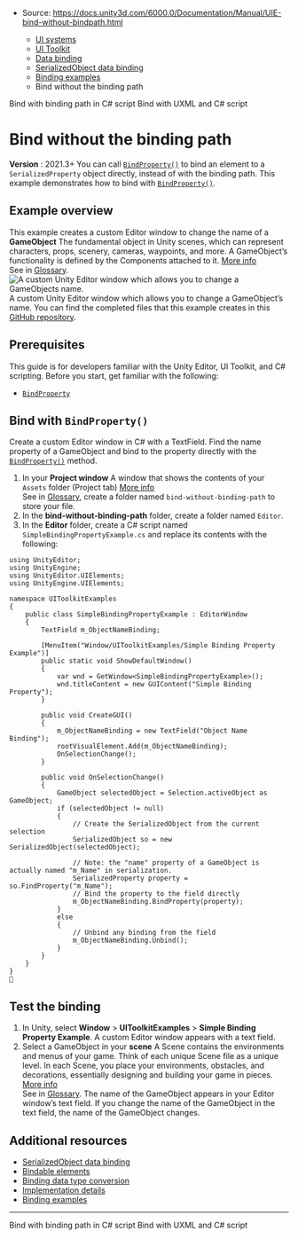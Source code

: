 * Source: https://docs.unity3d.com/6000.0/Documentation/Manual/UIE-bind-without-bindpath.html

  * [UI systems](https://docs.unity3d.com/6000.0/Documentation/Manual/UIToolkits.html)
  * [UI Toolkit](https://docs.unity3d.com/6000.0/Documentation/Manual/UIElements.html)
  * [Data binding](https://docs.unity3d.com/6000.0/Documentation/Manual/UIE-data-binding.html)
  * [SerializedObject data binding](https://docs.unity3d.com/6000.0/Documentation/Manual/UIE-editor-binding.html)
  * [Binding examples](https://docs.unity3d.com/6000.0/Documentation/Manual/UIE-binding-examples.html)
  * Bind without the binding path


[](https://docs.unity3d.com/6000.0/Documentation/Manual/UIE-create-a-binding-csharp.html)
Bind with binding path in C# script
[](https://docs.unity3d.com/6000.0/Documentation/Manual/UIE-create-a-binding-uxml-bind.html)
Bind with UXML and C# script
# Bind without the binding path
**Version** : 2021.3+
You can call [`BindProperty()`](https://docs.unity3d.com/6000.0/Documentation/ScriptReference/UIElements.BindingExtensions.BindProperty.html) to bind an element to a `SerializedProperty` object directly, instead of with the binding path. This example demonstrates how to bind with [`BindProperty()`](https://docs.unity3d.com/6000.0/Documentation/ScriptReference/UIElements.BindingExtensions.BindProperty.html).
## Example overview
This example creates a custom Editor window to change the name of a **GameObject** The fundamental object in Unity scenes, which can represent characters, props, scenery, cameras, waypoints, and more. A GameObject’s functionality is defined by the Components attached to it. [More info](https://docs.unity3d.com/6000.0/Documentation/Manual/class-GameObject.html)  
See in [Glossary](https://docs.unity3d.com/6000.0/Documentation/Manual/Glossary.html#GameObject).
![A custom Unity Editor window which allows you to change a GameObjects name.](https://docs.unity3d.com/6000.0/Documentation/uploads/Main/uie_simple_binding_property.png) A custom Unity Editor window which allows you to change a GameObject’s name.
You can find the completed files that this example creates in this [GitHub repository](https://github.com/Unity-Technologies/ui-toolkit-manual-code-examples/tree/master/bind-without-binding-path).
## Prerequisites
This guide is for developers familiar with the Unity Editor, UI Toolkit, and C# scripting. Before you start, get familiar with the following:
  * [`BindProperty`](https://docs.unity3d.com/6000.0/Documentation/ScriptReference/UIElements.BindingExtensions.BindProperty.html)


## Bind with `BindProperty()`
Create a custom Editor window in C# with a TextField. Find the name property of a GameObject and bind to the property directly with the [`BindProperty()`](https://docs.unity3d.com/6000.0/Documentation/ScriptReference/UIElements.BindingExtensions.BindProperty.html) method.
  1. In your **Project window** A window that shows the contents of your `Assets` folder (Project tab) [More info](https://docs.unity3d.com/6000.0/Documentation/Manual/ProjectView.html)  
See in [Glossary](https://docs.unity3d.com/6000.0/Documentation/Manual/Glossary.html#Projectwindow), create a folder named `bind-without-binding-path` to store your file.
  2. In the **bind-without-binding-path** folder, create a folder named `Editor`.
  3. In the **Editor** folder, create a C# script named `SimpleBindingPropertyExample.cs` and replace its contents with the following:
```
using UnityEditor;
using UnityEngine;
using UnityEditor.UIElements;
using UnityEngine.UIElements;

namespace UIToolkitExamples
{
    public class SimpleBindingPropertyExample : EditorWindow
    {
        TextField m_ObjectNameBinding;

        [MenuItem("Window/UIToolkitExamples/Simple Binding Property Example")]
        public static void ShowDefaultWindow()
        {
            var wnd = GetWindow<SimpleBindingPropertyExample>();
            wnd.titleContent = new GUIContent("Simple Binding Property");
        }
            
        public void CreateGUI()
        {
            m_ObjectNameBinding = new TextField("Object Name Binding");
            rootVisualElement.Add(m_ObjectNameBinding);
            OnSelectionChange();
        }

        public void OnSelectionChange()
        {
            GameObject selectedObject = Selection.activeObject as GameObject;
            if (selectedObject != null)
            {
                // Create the SerializedObject from the current selection
                SerializedObject so = new SerializedObject(selectedObject);

                // Note: the "name" property of a GameObject is actually named "m_Name" in serialization.
                SerializedProperty property = so.FindProperty("m_Name");
                // Bind the property to the field directly
                m_ObjectNameBinding.BindProperty(property);
            }
            else
            {
                // Unbind any binding from the field
                m_ObjectNameBinding.Unbind();
            }
        }
    }
}

```



## Test the binding
  1. In Unity, select **Window** > **UIToolkitExamples** > **Simple Binding Property Example**. A custom Editor window appears with a text field.
  2. Select a GameObject in your **scene** A Scene contains the environments and menus of your game. Think of each unique Scene file as a unique level. In each Scene, you place your environments, obstacles, and decorations, essentially designing and building your game in pieces. [More info](https://docs.unity3d.com/6000.0/Documentation/Manual/CreatingScenes.html)  
See in [Glossary](https://docs.unity3d.com/6000.0/Documentation/Manual/Glossary.html#Scene). The name of the GameObject appears in your Editor window’s text field. If you change the name of the GameObject in the text field, the name of the GameObject changes.


## Additional resources
  * [SerializedObject data binding](https://docs.unity3d.com/6000.0/Documentation/Manual/UIE-Binding.html)
  * [Bindable elements](https://docs.unity3d.com/6000.0/Documentation/Manual/UIE-bindable-elements.html)
  * [Binding data type conversion](https://docs.unity3d.com/6000.0/Documentation/Manual/UIE-binding-data-type-conversion.html)
  * [Implementation details](https://docs.unity3d.com/6000.0/Documentation/Manual/UIE-binding-implementation-details.html)
  * [Binding examples](https://docs.unity3d.com/6000.0/Documentation/Manual/UIE-binding-examples.html)


* * *
[](https://docs.unity3d.com/6000.0/Documentation/Manual/UIE-create-a-binding-csharp.html)
Bind with binding path in C# script
[](https://docs.unity3d.com/6000.0/Documentation/Manual/UIE-create-a-binding-uxml-bind.html)
Bind with UXML and C# script
